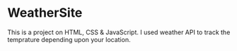 # WeatherSite
This is a project on HTML, CSS & JavaScript. I used weather API to track the temprature depending upon your location. 

